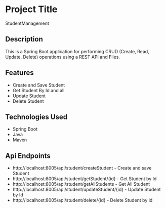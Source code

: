 # Project Title

StudentManagement

## Description

This is a Spring Boot application for performing CRUD (Create, Read, Update, Delete) operations using a REST API and Files.

## Features

- Create and Save Student
- Get Student By Id and all
- Update Student
- Delete Student

## Technologies Used

- Spring Boot
- Java
- Maven

## Api Endpoints

- http://localhost:8005/api/student/createStudent - Create and save Student
- http://localhost:8005/api/student/getStudent/{id} - Get Student by Id
- http://localhost:8005/api/student/getAllStudents - Get All Student
- http://localhost:8005/api/student/updateStudent/{id} - Update Student by Id
- http://localhost:8005/api/student/delete/{id} - Delete Student by id
